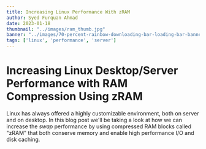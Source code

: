 ```yaml
---
title: Increasing Linux Performance With zRAM
author: Syed Furquan Ahmad
date: 2023-01-18
thumbnail: "../images/ram_thumb.jpg"
banner: "../images/70-percent-rainbow-downloading-bar-loading-bar-banner.jpg"
tags: ['linux', 'performance', 'server']
---
```


# Increasing Linux Desktop/Server Performance with RAM Compression Using zRAM

Linux has always offered a highly customizable environment, both on server and on desktop. In this blog post we'll be taking a look at how we can increase the _swap_ performance by using compressed RAM blocks called "zRAM" that both conserve memory and enable high performance I/O and disk caching.
